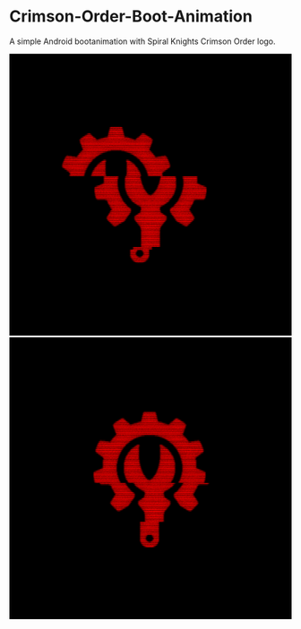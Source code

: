 # Crimson-Order-Boot-Animation
A simple Android bootanimation with Spiral Knights Crimson Order logo.

![](https://raw.githubusercontent.com/Crowfunder/Crimson-Order-Boot-Animation/main/images/part0.gif)
![](https://raw.githubusercontent.com/Crowfunder/Crimson-Order-Boot-Animation/main/images/part1.gif)
